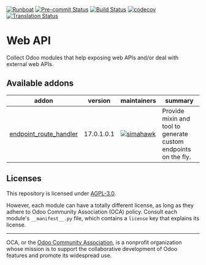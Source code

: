 
[![Runboat](https://img.shields.io/badge/runboat-Try%20me-875A7B.png)](https://runboat.odoo-community.org/builds?repo=OCA/web-api&target_branch=17.0)
[![Pre-commit Status](https://github.com/OCA/web-api/actions/workflows/pre-commit.yml/badge.svg?branch=17.0)](https://github.com/OCA/web-api/actions/workflows/pre-commit.yml?query=branch%3A17.0)
[![Build Status](https://github.com/OCA/web-api/actions/workflows/test.yml/badge.svg?branch=17.0)](https://github.com/OCA/web-api/actions/workflows/test.yml?query=branch%3A17.0)
[![codecov](https://codecov.io/gh/OCA/web-api/branch/17.0/graph/badge.svg)](https://codecov.io/gh/OCA/web-api)
[![Translation Status](https://translation.odoo-community.org/widgets/web-api-17-0/-/svg-badge.svg)](https://translation.odoo-community.org/engage/web-api-17-0/?utm_source=widget)

<!-- /!\ do not modify above this line -->

# Web API

Collect Odoo modules that help exposing web APIs and/or deal with external web APIs.

<!-- /!\ do not modify below this line -->

<!-- prettier-ignore-start -->

[//]: # (addons)

Available addons
----------------
addon | version | maintainers | summary
--- | --- | --- | ---
[endpoint_route_handler](endpoint_route_handler/) | 17.0.1.0.1 | [![simahawk](https://github.com/simahawk.png?size=30px)](https://github.com/simahawk) | Provide mixin and tool to generate custom endpoints on the fly.

[//]: # (end addons)

<!-- prettier-ignore-end -->

## Licenses

This repository is licensed under [AGPL-3.0](LICENSE).

However, each module can have a totally different license, as long as they adhere to Odoo Community Association (OCA)
policy. Consult each module's `__manifest__.py` file, which contains a `license` key
that explains its license.

----
OCA, or the [Odoo Community Association](http://odoo-community.org/), is a nonprofit
organization whose mission is to support the collaborative development of Odoo features
and promote its widespread use.
